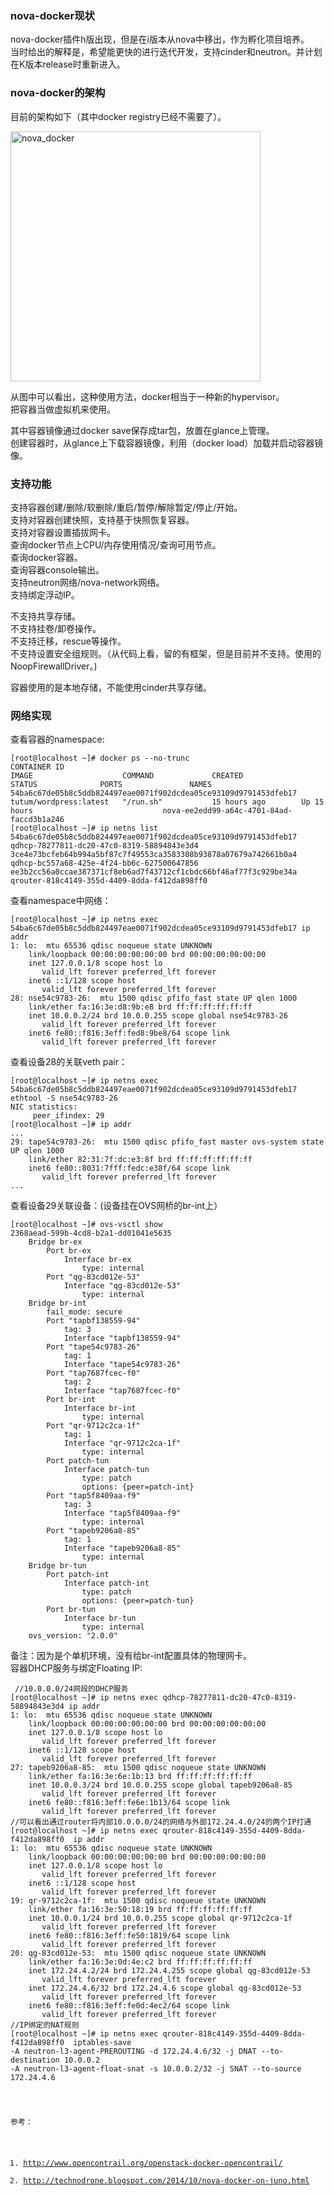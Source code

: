 ### nova-docker现状
nova-docker插件h版出现，但是在i版本从nova中移出，作为孵化项目培养。   
当时给出的解释是，希望能更快的进行迭代开发，支持cinder和neutron。并计划在K版本release时重新进入。  

### nova-docker的架构  
目前的架构如下（其中docker registry已经不需要了）。   

<img src="https://wiki.openstack.org/w/images/6/6c/Docker-under-the-hood.png" alt="nova_docker" title="nova_docker" width="400" />   

从图中可以看出，这种使用方法，docker相当于一种新的hypervisor。  
把容器当做虚拟机来使用。  

其中容器镜像通过docker save保存成tar包，放置在glance上管理。   
创建容器时，从glance上下载容器镜像，利用（docker load）加载并启动容器镜像。  

### 支持功能   
支持容器创建/删除/软删除/重启/暂停/解除暂定/停止/开始。  
支持对容器创建快照，支持基于快照恢复容器。  
支持对容器设置插拔网卡。  
查询docker节点上CPU/内存使用情况/查询可用节点。  
查询docker容器。  
查询容器console输出。  
支持neutron网络/nova-network网络。  
支持绑定浮动IP。  

不支持共享存储。  
不支持挂卷/卸卷操作。  
不支持迁移，rescue等操作。    
不支持设置安全组规则。（从代码上看，留的有框架，但是目前并不支持。使用的NoopFirewallDriver。)

容器使用的是本地存储，不能使用cinder共享存储。

### 网络实现       
查看容器的namespace:  
<pre><code>[root@localhost ~]# docker ps --no-trunc
CONTAINER ID                                                       IMAGE                    COMMAND             CREATED             STATUS              PORTS               NAMES
54ba6c67de05b8c5ddb824497eae0071f902dcdea05ce93109d9791453dfeb17   tutum/wordpress:latest   "/run.sh"           15 hours ago        Up 15 hours                             nova-ee2edd99-a64c-4701-84ad-faccd3b1a246
[root@localhost ~]# ip netns list
54ba6c67de05b8c5ddb824497eae0071f902dcdea05ce93109d9791453dfeb17
qdhcp-78277811-dc20-47c0-8319-58894843e3d4
3ce4e73bcfeb64b994a5bf87c7f49553ca3583308b93878a07679a742661b0a4
qdhcp-bc557a68-425e-4f24-bb6c-627500647856
ee3b2cc56a0ccae387371cf8eb6ad7f43712cf1cbdc66bf46af77f3c929be34a
qrouter-818c4149-355d-4409-8dda-f412da898ff0
</code></pre>
查看namespace中网络：  
<pre><code>[root@localhost ~]# ip netns exec 54ba6c67de05b8c5ddb824497eae0071f902dcdea05ce93109d9791453dfeb17 ip addr
1: lo: <LOOPBACK,UP,LOWER_UP> mtu 65536 qdisc noqueue state UNKNOWN
    link/loopback 00:00:00:00:00:00 brd 00:00:00:00:00:00
    inet 127.0.0.1/8 scope host lo
       valid_lft forever preferred_lft forever
    inet6 ::1/128 scope host
       valid_lft forever preferred_lft forever
28: nse54c9783-26: <BROADCAST,MULTICAST,UP,LOWER_UP> mtu 1500 qdisc pfifo_fast state UP qlen 1000
    link/ether fa:16:3e:d8:9b:e8 brd ff:ff:ff:ff:ff:ff
    inet 10.0.0.2/24 brd 10.0.0.255 scope global nse54c9783-26
       valid_lft forever preferred_lft forever
    inet6 fe80::f816:3eff:fed8:9be8/64 scope link
       valid_lft forever preferred_lft forever
</code></pre>
查看设备28的关联veth pair：
<pre><code>[root@localhost ~]# ip netns exec 54ba6c67de05b8c5ddb824497eae0071f902dcdea05ce93109d9791453dfeb17  ethtool -S nse54c9783-26
NIC statistics:
     peer_ifindex: 29
[root@localhost ~]# ip addr
...
29: tape54c9783-26: <BROADCAST,MULTICAST,UP,LOWER_UP> mtu 1500 qdisc pfifo_fast master ovs-system state UP qlen 1000
    link/ether 82:31:7f:dc:e3:8f brd ff:ff:ff:ff:ff:ff
    inet6 fe80::8031:7fff:fedc:e38f/64 scope link
       valid_lft forever preferred_lft forever
...
</code></pre>
查看设备29关联设备：(设备挂在OVS网桥的br-int上）
<pre><code>[root@localhost ~]# ovs-vsctl show
2368aead-599b-4cd8-b2a1-dd01041e5635
    Bridge br-ex
        Port br-ex
            Interface br-ex
                type: internal
        Port "qg-83cd012e-53"
            Interface "qg-83cd012e-53"
                type: internal
    Bridge br-int
        fail_mode: secure
        Port "tapbf138559-94"
            tag: 3
            Interface "tapbf138559-94"
        Port "tape54c9783-26"
            tag: 1
            Interface "tape54c9783-26"
        Port "tap7687fcec-f0"
            tag: 2
            Interface "tap7687fcec-f0"
        Port br-int
            Interface br-int
                type: internal
        Port "qr-9712c2ca-1f"
            tag: 1
            Interface "qr-9712c2ca-1f"
                type: internal
        Port patch-tun
            Interface patch-tun
                type: patch
                options: {peer=patch-int}
        Port "tap5f8409aa-f9"
            tag: 3
            Interface "tap5f8409aa-f9"
                type: internal
        Port "tapeb9206a8-85"
            tag: 1
            Interface "tapeb9206a8-85"
                type: internal
    Bridge br-tun
        Port patch-int
            Interface patch-int
                type: patch
                options: {peer=patch-tun}
        Port br-tun
            Interface br-tun
                type: internal
    ovs_version: "2.0.0"
</code></pre>
备注：因为是个单机环境，没有给br-int配置具体的物理网卡。  
容器DHCP服务与绑定Floating IP:   
<Pre><code> //10.0.0.0/24网段的DHCP服务
[root@localhost ~]# ip netns exec qdhcp-78277811-dc20-47c0-8319-58894843e3d4 ip addr
1: lo: <LOOPBACK,UP,LOWER_UP> mtu 65536 qdisc noqueue state UNKNOWN
    link/loopback 00:00:00:00:00:00 brd 00:00:00:00:00:00
    inet 127.0.0.1/8 scope host lo
       valid_lft forever preferred_lft forever
    inet6 ::1/128 scope host
       valid_lft forever preferred_lft forever
27: tapeb9206a8-85: <BROADCAST,UP,LOWER_UP> mtu 1500 qdisc noqueue state UNKNOWN
    link/ether fa:16:3e:6e:1b:13 brd ff:ff:ff:ff:ff:ff
    inet 10.0.0.3/24 brd 10.0.0.255 scope global tapeb9206a8-85
       valid_lft forever preferred_lft forever
    inet6 fe80::f816:3eff:fe6e:1b13/64 scope link
       valid_lft forever preferred_lft forever
//可以看出通过router将内部10.0.0.0/24的网络与外部172.24.4.0/24的两个IP打通
[root@localhost ~]# ip netns exec qrouter-818c4149-355d-4409-8dda-f412da898ff0  ip addr
1: lo: <LOOPBACK,UP,LOWER_UP> mtu 65536 qdisc noqueue state UNKNOWN
    link/loopback 00:00:00:00:00:00 brd 00:00:00:00:00:00
    inet 127.0.0.1/8 scope host lo
       valid_lft forever preferred_lft forever
    inet6 ::1/128 scope host
       valid_lft forever preferred_lft forever
19: qr-9712c2ca-1f: <BROADCAST,UP,LOWER_UP> mtu 1500 qdisc noqueue state UNKNOWN
    link/ether fa:16:3e:50:18:19 brd ff:ff:ff:ff:ff:ff
    inet 10.0.0.1/24 brd 10.0.0.255 scope global qr-9712c2ca-1f
       valid_lft forever preferred_lft forever
    inet6 fe80::f816:3eff:fe50:1819/64 scope link
       valid_lft forever preferred_lft forever
20: qg-83cd012e-53: <BROADCAST,UP,LOWER_UP> mtu 1500 qdisc noqueue state UNKNOWN
    link/ether fa:16:3e:0d:4e:c2 brd ff:ff:ff:ff:ff:ff
    inet 172.24.4.2/24 brd 172.24.4.255 scope global qg-83cd012e-53
       valid_lft forever preferred_lft forever
    inet 172.24.4.6/32 brd 172.24.4.6 scope global qg-83cd012e-53
       valid_lft forever preferred_lft forever
    inet6 fe80::f816:3eff:fe0d:4ec2/64 scope link
       valid_lft forever preferred_lft forever
//IP绑定的NAT规则
[root@localhost ~]# ip netns exec qrouter-818c4149-355d-4409-8dda-f412da898ff0  iptables-save
-A neutron-l3-agent-PREROUTING -d 172.24.4.6/32 -j DNAT --to-destination 10.0.0.2
-A neutron-l3-agent-float-snat -s 10.0.0.2/32 -j SNAT --to-source 172.24.4.6
</ocde></pre>

参考：  
1. http://www.opencontrail.org/openstack-docker-opencontrail/   
2. http://technodrone.blogspot.com/2014/10/nova-docker-on-juno.html    
